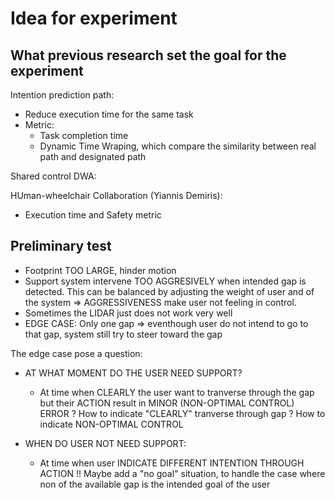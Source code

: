 # Idea for experiment
## What previous research set the goal for the experiment
Intention prediction path:
- Reduce execution time for the same task
- Metric:
    - Task completion time
    - Dynamic Time Wraping, which compare the similarity between real path and designated path

Shared control DWA:


HUman-wheelchair Collaboration (Yiannis Demiris):
- Execution time and Safety metric

## Preliminary test
- Footprint TOO LARGE, hinder motion
- Support system intervene TOO AGGRESIVELY when intended gap is detected. This can be balanced by adjusting the weight of user and of the system => AGGRESSIVENESS make user not feeling in control.
- Sometimes the LIDAR just does not work very well
- EDGE CASE: Only one gap => eventhough user do not intend to go to that gap, system still try to steer toward
the gap

The edge case pose a question:
- AT WHAT MOMENT DO THE USER NEED SUPPORT?
    - At time when CLEARLY the user want to tranverse through the gap but their ACTION result in MINOR (NON-OPTIMAL CONTROL) ERROR
    ? How to indicate "CLEARLY" tranverse through gap 
    ? How to indicate NON-OPTIMAL CONTROL

    
- WHEN DO USER NOT NEED SUPPORT:
    - At time when user INDICATE DIFFERENT INTENTION THROUGH ACTION
    !! Maybe add a "no goal" situation, to handle the case where non of the available gap is the intended goal of the user


